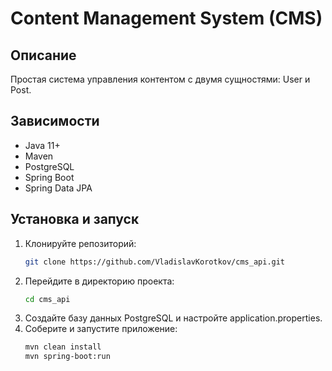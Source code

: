# Content Management System (CMS)

## Описание

Простая система управления контентом с двумя сущностями: User и Post.

## Зависимости

- Java 11+
- Maven
- PostgreSQL
- Spring Boot
- Spring Data JPA

## Установка и запуск

1. Клонируйте репозиторий:
   ```sh
   git clone https://github.com/VladislavKorotkov/cms_api.git
2. Перейдите в директорию проекта:
    ```sh
    cd cms_api
3. Создайте базу данных PostgreSQL и настройте application.properties.
4. Соберите и запустите приложение:
   ```sh
   mvn clean install
   mvn spring-boot:run

